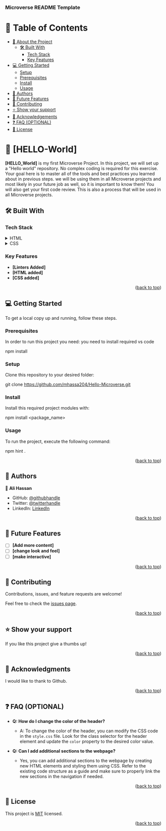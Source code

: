 <a name="readme-top"></a>

  <h3><b>Microverse README Template</b></h3>

</div>

<!-- TABLE OF CONTENTS -->

# 📗 Table of Contents

- [📖 About the Project](#about-project)
  - [🛠 Built With](#built-with)
    - [Tech Stack](#tech-stack)
    - [Key Features](#key-features)
- [💻 Getting Started](#getting-started)
  - [Setup](#setup)
  - [Prerequisites](#prerequisites)
  - [Install](#install)
  - [Usage](#usage)
- [👥 Authors](#authors)
- [🔭 Future Features](#future-features)
- [🤝 Contributing](#contributing)
- [⭐️ Show your support](#support)
- [🙏 Acknowledgements](#acknowledgements)
- [❓ FAQ (OPTIONAL)](#faq)
- [📝 License](#license)

<!-- PROJECT DESCRIPTION -->

# 📖 [HELLO-World] <a name="about-project"></a>

**[HELLO_World]** is my first Microverse Project. In this project, we will set up a "Hello world" repository. No complex coding is required for this exercise. Your goal here is to master all of the tools and best practices you learned about in previous steps. we will be using them in all Microverse projects and most likely in your future job as well, so it is important to know them! You will also get your first code review. This is also a process that will be used in all Microverse projects.

## 🛠 Built With <a name="built-with"></a>

### Tech Stack <a name="tech-stack"></a>

<details>
  <summary>HTML</summary>
  <ul>
    <li><a href="https://www.w3schools.com/html/html_intro.asp">HTML</a></li>
  </ul>
</details>

<details>
  <summary>CSS</summary>
  <ul>
    <li><a href="https://www.w3schools.com/css/css_intro.asp">CSS</a></li>
  </ul>
</details>

<!-- Features -->

### Key Features <a name="key-features"></a>

- **[Linters Added]**
- **[HTML added]**
- **[CSS added]**

<p align="right">(<a href="#readme-top">back to top</a>)</p>

<!-- GETTING STARTED -->

## 💻 Getting Started <a name="getting-started"></a>

To get a local copy up and running, follow these steps.

### Prerequisites

In order to run this project you need: you need to install required vs code

npm install

### Setup

Clone this repository to your desired folder:

git clone https://github.com/mhassa204/Hello-Microverse.git

### Install

Install this required project modules with:

npm install <package_name>

### Usage

To run the project, execute the following command:

npm hint .

<p align="right">(<a href="#readme-top">back to top</a>)</p>

<!-- AUTHORS -->

## 👥 Authors <a name="authors"></a>

👤 **Ali Hassan**

- GitHub: [@githubhandle](https://github.com/mhassa204)
- Twitter: [@twitterhandle](https://twitter.com/mahassa_n)
- LinkedIn: [LinkedIn](https://linkedin.com/in/mhassa204)

<p align="right">(<a href="#readme-top">back to top</a>)</p>

<!-- FUTURE FEATURES -->

## 🔭 Future Features <a name="future-features"></a>

- [ ] **[Add more content]**
- [ ] **[change look and feel]**
- [ ] **[make interactive]**

<p align="right">(<a href="#readme-top">back to top</a>)</p>

<!-- CONTRIBUTING -->

## 🤝 Contributing <a name="contributing"></a>

Contributions, issues, and feature requests are welcome!

Feel free to check the [issues page](../../issues/).

<p align="right">(<a href="#readme-top">back to top</a>)</p>

<!-- SUPPORT -->

## ⭐️ Show your support <a name="support"></a>

If you like this project give a thumbs up!

<p align="right">(<a href="#readme-top">back to top</a>)</p>

<!-- ACKNOWLEDGEMENTS -->

## 🙏 Acknowledgments <a name="acknowledgements"></a>

I would like to thank to Github.

<p align="right">(<a href="#readme-top">back to top</a>)</p>

<!-- FAQ (optional) -->

## ❓ FAQ (OPTIONAL) <a name="faq"></a>

- **Q: How do I change the color of the header?**

  - A: To change the color of the header, you can modify the CSS code in the `style.css` file. Look for the class selector for the header element and update the `color` property to the desired color value.

- **Q: Can I add additional sections to the webpage?**

  - Yes, you can add additional sections to the webpage by creating new HTML elements and styling them using CSS. Refer to the existing code structure as a guide and make sure to properly link the new sections in the navigation if needed.

<p align="right">(<a href="#readme-top">back to top</a>)</p>

<!-- LICENSE -->

## 📝 License <a name="license"></a>

This project is [MIT](./LICENSE) licensed.

<p align="right">(<a href="#readme-top">back to top</a>)</p>
